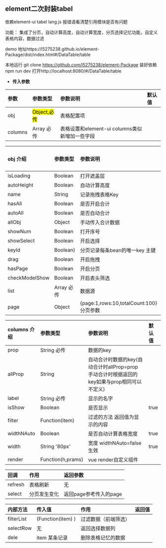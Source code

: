 ## element二次封装tabel ##
依赖element-ui tabel  lang.js 报错请看清楚引用模块是否有问题

功能： 集成了分页，自动计算高度，自动计算宽度，分页选择记忆功能，自定义表格内容，数据过滤

demo 地址https://l5275238.github.io/element-Package/dist/index.html#/DataTable/table

本地运行 git clone https://github.com/l5275238/element-Package 装好依赖 npm run dev  打开http://localhost:8080/#/DataTable/table
- **传入参数**
>
 | 参数      |     参数类型 |   参数说明   |  默认值    |
| :-------- | :--------| :------ |:------  |
| obj|  <mark>Object,必传</mark>| 表格配置项|    |
| columns   | Array 必传| 表格设置和element-ui columns类似新增加一些字段|       |

| obj  介绍    |     参数类型 |   参数说明   |  默认值    |
| :-------- | :--------| :------ |:------  |
| isLoading   | Boolean | 打开遮盖层|       |
| autoHeight   | Boolean | 自动计算高度|       |
| name   | String | 记录拖拽表格Key|        |
| hasAll   | Boolean | 是否开启合计|       |
| autoAll   | Boolean | 是否自动合计|       |
| allObj   | Object | 手动传入合计数据|       |
| showNum   | Boolean | 打开序号|       |
| showSelect   | Boolean | 开启选择|       |
| keyId   | Boolean) | 分页记录每条bean的唯一key 主键|       |
| drag   | Boolean | 开启拖拽 |      |
| hasPage   | Boolean | 开启分页 |      |
| checkModelShow   | Boolean | 开启表头筛选 |      |
| list   | Array 必传|  数据源 |        |
| page   | Object |{page:1,rows:10,totalCount:100}分页参数 |        |

| columns  介绍    |     参数类型 |   参数说明   |  默认值    |
| :-------- | :--------| :------ |:------  |
| prop   | String 必传| 数据的key|       |
| allProp   | String | 自动合计时数据的key(自动合计时allProp=prop 手动合计时根据返回的key如果与prop相同可以不定义)|       |
| label   | String 必传| 显示的名字|       |
| isShow   | Boolean | 是否显示|   true     |
| filter   | Function(item) | 过滤的方法 返回值为显示的内容|       |
| widthNAuto   | Boolean | 是否自动计算表格宽度 |   true     |
| width   | String '80px' | 宽度 widthNAuto=false 生效 |   true     |
| render   | Function(h,prams) | vue render自定义组件 |        |

| 回调    |     作用 |   返回参数   |
| :-------- | :--------| :------ |
| refresh   | 表格刷新|  无     |
| select   | 分页发生变化 |  返回page参考传入的page |       |

| 内部方法   |     传入值 |   作用   |    返回值   |
| :-------- | :--------| :------ |:------  |
| filterList   | (Function(item) ) |  过滤数据（前端筛选）     |
| selectRow   | 无 |  返回选择数据列  |      |
| dele   | item 某条记录  |  删除表格记忆的数据     |        |





